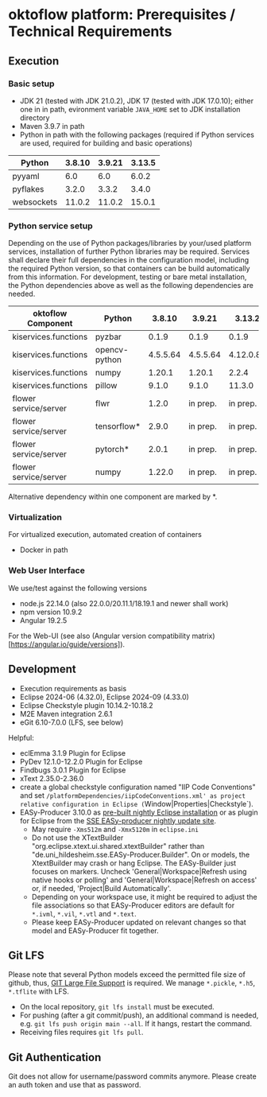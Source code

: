# oktoflow platform: Prerequisites / Technical Requirements

## Execution

### Basic setup

- JDK 21 (tested with JDK 21.0.2), JDK 17 (tested with JDK 17.0.10); either one in in path, evironment variable ``JAVA_HOME`` set to JDK installation directory
- Maven 3.9.7 in path
- Python in path with the following packages (required if Python services are used, required for building and basic operations) 

| Python     | 3.8.10 | 3.9.21 | 3.13.5   |
| ---------- | ------ | ------ | -------- |
| pyyaml     | 6.0    | 6.0    |  6.0.2   |
| pyflakes   | 3.2.0  | 3.3.2  |  3.4.0   |
| websockets | 11.0.2 | 11.0.2 | 15.0.1   |

### Python service setup

Depending on the use of Python packages/libraries by your/used platform services, installation of further Python libraries may be required. Services shall declare their full dependencies in the configuration model, including the required Python version, so that containers can be build automatically from this information. For development, testing or bare metal installation, the Python dependencies above as well as the following dependencies are needed.

| oktoflow Component    | Python        | 3.8.10    |  3.9.21     | 3.13.2      |
| --------------------- | ------------- | --------- | ----------- | ----------- |
| kiservices.functions  | pyzbar        | 0.1.9     |  0.1.9      | 0.1.9       |
| kiservices.functions  | opencv-python | 4.5.5.64  |  4.5.5.64   | 4.12.0.88   |
| kiservices.functions  | numpy         | 1.20.1    |  1.20.1     | 2.2.4       |
| kiservices.functions  | pillow        | 9.1.0     |  9.1.0      | 11.3.0      |
| flower service/server | flwr          | 1.2.0     | in prep.    | in prep.    |
| flower service/server | tensorflow*   | 2.9.0     | in prep.    | in prep.    |
| flower service/server | pytorch*      | 2.0.1     | in prep.    | in prep.    |
| flower service/server | numpy         | 1.22.0    | in prep.    | in prep.    |

Alternative dependency within one component are marked by *.

### Virtualization

For virtualized execution, automated creation of containers

- Docker in path

### Web User Interface

We use/test against the following versions

- node.js 22.14.0 (also 22.0.0/20.11.1/18.19.1 and newer shall work)
- npm version 10.9.2
- Angular 19.2.5

For the Web-UI (see also (Angular version compatibility matrix)[https://angular.io/guide/versions]). 

## Development

- Execution requirements as basis
- Eclipse 2024-06 (4.32.0), Eclipse 2024-09 (4.33.0)
- Eclipse Checkstyle plugin 10.14.2-10.18.2
- M2E Maven integration 2.6.1
- eGit 6.10-7.0.0 (LFS, see below)

Helpful:
- eclEmma 3.1.9 Plugin for Eclipse
- PyDev 12.1.0-12.2.0 Plugin for Eclipse
- Findbugs 3.0.1 Plugin for Eclipse
- xText 2.35.0-2.36.0
- create a global checkstyle configuration named "IIP Code Conventions" and set `/platformDependencies/iipCodeConventions.xml' as project relative configuration in Eclipse (`Window|Properties|Checkstyle`).
- EASy-Producer 3.10.0 as [pre-built nightly Eclipse installation](https://projects.sse.uni-hildesheim.de/eclipse/easy-nightly/) or as plugin for Eclipse from the [SSE EASy-producer nightly update site](https://projects.sse.uni-hildesheim.de/eclipse/update-sites/easy_nightly/).
    - May require `-Xms512m` and `-Xmx5120m` in `eclipse.ini` 
    - Do not use the XTextBuilder "org.eclipse.xtext.ui.shared.xtextBuilder" rather than "de.uni_hildesheim.sse.EASy-Producer.Builder". On or models, the XtextBuilder may crash or hang Eclipse. The EASy-Builder just focuses on markers. Uncheck 'General|Workspace|Refresh using native hooks or polling' and 'General|Workspace|Refresh on access' or, if needed, 'Project|Build Automatically'. 
    - Depending on your workspace use, it might be required to adjust the file associations so that EASy-Producer editors are default for `*.ivml`, `*.vil`, `*.vtl` and `*.text`.
    - Please keep EASy-Producer updated on relevant changes so that model and EASy-Producer fit together.

## Git LFS

Please note that several Python models exceed the permitted file size of github, thus, [GIT Large File Support](https://git-lfs.com/) is required. We manage ``*.pickle``, ``*.h5``, ``*.tflite`` with LFS. 

  * On the local repository, ``git lfs install`` must be executed. 
  * For pushing (after a git commit/push), an additional command is needed, e.g. ``git lfs push origin main --all``. If it hangs, restart the command. 
  * Receiving files requires ``git lfs pull``.

## Git Authentication

Git does not allow for username/password commits anymore. Please create an auth token and use that as password.
